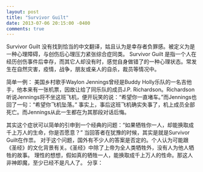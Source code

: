 ```yaml
---
layout: post
title: "Survivor Guilt"
date: 2013-07-06 20:15:00 -0400
comments: true
---
```

Survivor Guilt 没有找到恰当的中文翻译，姑且认为是幸存者负罪感。被定义为是一种心理障碍，与创伤后心理压力紧张综合症同类。
Survivor Guilt 是指一个人在经历创伤事件后幸存，而其它人却没有时，感觉自身做错了的一种心理状态。常发生在自然灾害，疫情，战争，朋友或亲人的自杀，裁员等情况中。

简单一例：
美国乡村歌手Waylon Jennings曾经是Buddy Holly乐队的一名吉他手，他本来有一张机票，因故让给了同乐队的成员J.P. Richardson。Richardson听说Jennings将不坐这班飞机，便开玩笑的说：“希望你一直堵车。”而Jennings也回了一句：“希望你飞机坠落。”
事实上，事后这班飞机确实失事了，机上成员全部死亡。而Jennings从此一生都在为其那段对话后悔。


其实这个症状可以简单的引申到一个经典的问题：“如果牺牲你一人，却能换取成千上万人的生命，你是否愿意？”
当回答者在犹豫的时候，其实是就是Survivor Guilt在作祟。
对于这个问题，国外有不少人的答案是否定的。个人认为可能跟《圣经》的文化背景有关。《圣经》中除了上帝为全人类牺牲外，没有人为他人牺牲的故事。
理性的想想，假如真的牺牲一人，能换取成千上万人的性命。那这人非神即魔，至少已经不是凡人了。
分享：
